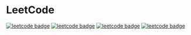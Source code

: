 # LeetCode

[![leetcode badge](https://leetcode-badge.chyroc.cn/?name=braincy&leetcode_badge_style=Leetcode%20|%20Ranking-{{.ranking}}-green.svg)](https://codecov.io/gh/Chyroc/algorithms-go)
[![leetcode badge](https://leetcode-badge.chyroc.cn/?name=braincy)](https://codecov.io/gh/Chyroc/algorithms-go)
[![leetcode badge](https://leetcode-badge.chyroc.cn/?name=braincy&leetcode_badge_style=Leetcode%20|%20Question-{{.solved_question_rate}}-{{%20if%20le%20.solved_question_rate_float%200.3}}red{{%20else%20if%20le%20.solved_question_rate_float%200.6}}yellow{{%20else%20}}green{{%20end%20}}.svg)](https://codecov.io/gh/Chyroc/algorithms-go)
[![leetcode badge](https://leetcode-badge.chyroc.cn/?name=braincy&leetcode_badge_style=Leetcode%20|%20Submission-{{.accepted_submission_rate}}-{{%20if%20le%20.accepted_submission_rate_float%200.3}}red{{%20else%20if%20le%20.solved_question_rate_float%200.6}}yellow{{%20else%20}}green{{%20end%20}}.svg)](https://codecov.io/gh/Chyroc/algorithms-go)
